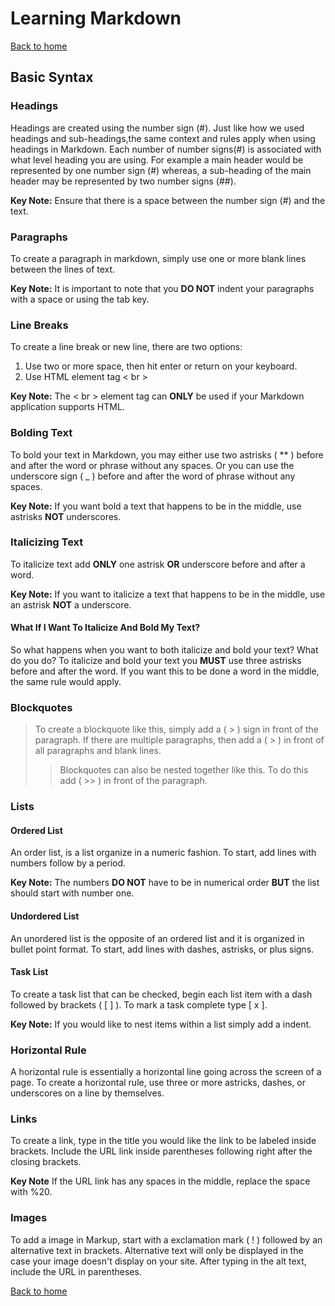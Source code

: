 # Learning Markdown

[Back to home](../README.md)

## Basic Syntax

### Headings

Headings are created using the number sign (#). Just like how we used headings and sub-headings,the same context and rules apply when using headings in Markdown. Each number of number signs(#) is associated with what level heading you are using. For example a main header would be represented by one number sign (#) whereas, a sub-heading of the main header may be represented by two number signs (##).

**Key Note:** Ensure that there is a space between the number sign (#) and the text.

### Paragraphs

To create a paragraph in markdown, simply use one or more blank lines between the lines of text.

**Key Note:** It is important to note that you **DO NOT** indent your paragraphs with a space or using the tab key.

### Line Breaks

To create a line break or new line, there are two options:

1. Use two or more space, then hit enter or return on your keyboard.
2. Use HTML element tag < br >

**Key Note:** The < br > element tag can **ONLY** be used if your Markdown application supports HTML.

### Bolding Text

To bold your text in Markdown, you may either use two astrisks  ( ** ) before and after the word or phrase without any spaces. Or you can use the underscore sign ( _ ) before and after the word of phrase without any spaces.

**Key Note:** If you want bold a text that happens to be in the middle, use astrisks **NOT** underscores.  

### Italicizing Text

To italicize text add **ONLY** one astrisk **OR** underscore before and after a word.

**Key Note:** If you want to italicize a text that happens to be in the middle, use an astrisk **NOT** a underscore.

#### What If I Want To Italicize And Bold My Text?

So what happens when you want to both italicize and bold your text? What do you do? To italicize and bold your text you **MUST** use three astrisks before and after the word. If you want this to be done a word in the middle, the same rule would apply.

### Blockquotes

> To create a blockquote like this, simply add a ( > ) sign in front of the paragraph. If there are multiple paragraphs, then add a ( > ) in front of all
> paragraphs and blank lines.
>> Blockquotes can also be nested together like this. To do this add ( >> ) in front of the paragraph.

### Lists

#### Ordered List

An order list, is a list organize in a numeric fashion. To start, add lines with numbers follow by a period.

**Key Note:** The numbers **DO NOT** have to be in numerical order **BUT** the list should start with number one.

#### Undordered List

An unordered list is the opposite of an ordered list and it is organized in bullet point format. To start, add lines with dashes, astrisks, or plus signs.

#### Task List

To create a task list that can be checked, begin each list item with a dash followed by brackets ( [ ] ). To mark a task complete type [ x ].

**Key Note:** If you would like to nest items within a list simply add a indent.

### Horizontal Rule

A horizontal rule is essentially a horizontal line going across the screen of a page. To create a horizontal rule, use three or more astricks, dashes, or underscores on a line by themselves.

### Links

To create a link, type in the title you would like the link to be labeled inside brackets. Include the URL link inside parentheses following right after the closing brackets.

**Key Note** If the URL link has any spaces in the middle, replace the space with %20.

### Images

To add a image in Markup, start with a exclamation mark ( ! ) followed by an alternative text in brackets. Alternative text will only be displayed in the case your image doesn't display on your site. After typing in the alt text, include the URL in parentheses.

[Back to home](../README.md)
